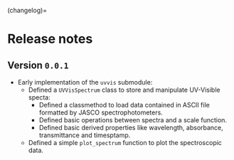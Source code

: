 (changelog)=
# Release notes

## Version `0.0.1`

* Early implementation of the `uvvis` submodule:
  * Defined a `UVVisSpectrum` class to store and manipulate UV-Visible specta:
    * Defined a classmethod to load data contained in ASCII file formatted by JASCO spectrophotometers.
    * Defined basic operations between spectra and a scale function.
    * Defined basic derived properties like wavelength, absorbance, transmittance and timesptamp.
  * Defined a simple `plot_spectrum` function to plot the spectroscopic data.
  